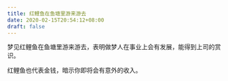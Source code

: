 ```yaml
---
title: 红鲤鱼在鱼塘里游来游去
date: 2020-02-15T20:54:12+08:00
draft: false
---
```


梦见红鲤鱼在鱼塘里游来游去，表明做梦人在事业上会有发展，能得到上司的赏识。

红鲤鱼也代表金钱，暗示你即将会有意外的收入。

